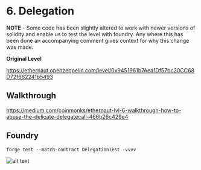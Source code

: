 # 6. Delegation

**NOTE** - Some code has been slightly altered to work with newer versions of solidity and enable us to test the level with foundry. Any where this has been done an accompanying comment gives context for why this change was made. 

**Original Level**

https://ethernaut.openzeppelin.com/level/0x9451961b7Aea1Df57bc20CC68D72f662241b5493

## Walkthrough

https://medium.com/coinmonks/ethernaut-lvl-6-walkthrough-how-to-abuse-the-delicate-delegatecall-466b26c429e4

## Foundry 

```
forge test --match-contract DelegationTest -vvvv
```

![alt text](https://github.com/ciaranmcveigh5/ethernaut-x-foundry/blob/main/img/Delegation.png?raw=true)